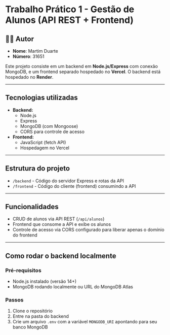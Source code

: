 # Trabalho Prático 1 - Gestão de Alunos (API REST + Frontend)

## 👨‍💻 Autor

- **Nome**: Martim Duarte
- **Número**: 31651

Este projeto consiste em um backend em **Node.js/Express** com conexão MongoDB, e um frontend separado hospedado no **Vercel**. O backend está hospedado no **Render**.

---

## Tecnologias utilizadas

- **Backend:**
  - Node.js
  - Express
  - MongoDB (com Mongoose)
  - CORS para controle de acesso
- **Frontend:**
  - JavaScript (fetch API)
  - Hospedagem no Vercel

---

## Estrutura do projeto

- `/backend` - Código do servidor Express e rotas da API
- `/frontend` - Código do cliente (frontend) consumindo a API

---

## Funcionalidades

- CRUD de alunos via API REST (`/api/alunos`)
- Frontend que consome a API e exibe os alunos
- Controle de acesso via CORS configurado para liberar apenas o domínio do frontend

---

## Como rodar o backend localmente

### Pré-requisitos

- Node.js instalado (versão 14+)
- MongoDB rodando localmente ou URL do MongoDB Atlas

### Passos

1. Clone o repositório
2. Entre na pasta do backend
3. Crie um arquivo `.env` com a variável `MONGODB_URI` apontando para seu banco MongoDB



